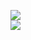 [![](https://img.shields.io/badge/Made%20With-Github%20Spray-lightgrey.svg?style=for-the-badge&logo=github)](https://github.com/Annihil/github-spray#221)  
[![](https://i.imgur.com/2DrTn0Z.gif)](https://github.com/Annihil/github-spray)
